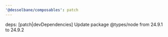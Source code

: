 ```yaml
---
'@desselbane/composables': patch
---
```


deps: [patch|devDependencies] Update package @types/node from 24.9.1 to 24.9.2
